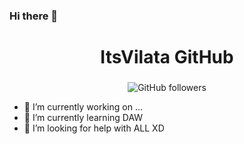 ### Hi there 👋

<div id="header" align="center">
    <h1 align="center">ItsVilata GitHub</h1>
    <h3></h3>
    <img alt="GitHub followers" src="https://img.shields.io/github/followers/ItsVilalta?color=%23B902F2&label=Folowers&style=plastic">
    <a href="[![GitHub Streak](http://github-readme-streak-stats.herokuapp.com?user=ItsVilalta&theme=dark&locale=es)](https://git.io/streak-stats)"></a>
</div>



- 🔭 I’m currently working on ...
- 🌱 I’m currently learning DAW
- 🤔 I’m looking for help with ALL XD

